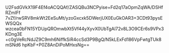 U2FsdGVkX19F4Ef4oACQQAf/ZASQBu3NCPyise+Fd2q17aOpmZqWA/DSHfRZmIFf
7vZf/rwSRV8mkWt2EeSuMt/yzoGxcxk5DWerjUX0EuGkOAR3+3CDt93pysEWSQQx
wzcea0bFN15YDUpQROmwbXt5Vf44yXyvX0UbTgAl72v8L3O9CEr6s9VPx3KDng3E
+c0gVeRcNdJZ9C9mh6NiffkSiR4ccSd3P9BgQ/N5kLExFd186VpFwtgTUk8mSNd6
hpKbF+P0Z8AnDiPoMHxsNg==
